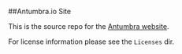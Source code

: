 ##Antumbra.io Site

This is the source repo for the [Antumbra website](https://antumbra.io).

For license information please see the `Licenses` dir.
